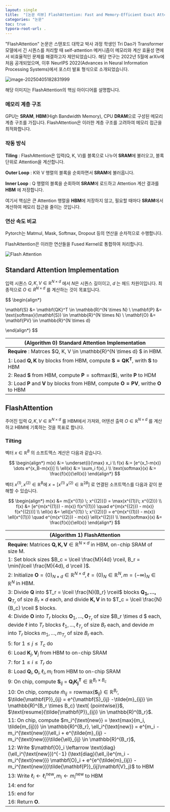 ```yaml
---
layout: single
title:  "[논문 리뷰] FlashAttention: Fast and Memory-Efficient Exact Attention with IO-Awareness"
categories: "논문"
toc: true
typora-root-url: .
---
```


"FlashAttention" 논문은 스탠포드 대학교 박사 과정 학생인 Tri Dao가 Transformer 모델에서 긴 시퀀스를 처리할 때 self-attention 메커니즘이 메모리와 계산 효율성 면에서 비효율적인 문제를 해결하고자 제안되었습니다. 해당 연구는 2022년 5월에 arXiv에 처음 공개되었으며, 이후 NeurIPS 2022(Advances in Neural Information Processing Systems)에서 포스터 발표 형식으로 소개되었습니다.

![image-20250405182831999](../../images/2025-04-05-int_flashatttention/image-20250405182831999.png)

해당 이미지는 FlashAttention의 핵심 아이디어를 설명합니다.

### 메모리 계층 구조 

GPU는 **SRAM**, **HBM**(High Bandwidth Memory), CPU **DRAM**으로 구성된 메모리 계층 구조를 가집니다. FlashAttention은 이러한 계층 구조를 고려하여 메모리 접근을 최적화합니다.

### 작동 방식 

**Tiling** : FlashAttention은 입력(Q, K, V)를 블록으로 나누어 **SRAM**에 불러오고, 블록단위로 Attention을 계산합니다. 

**Outer Loop** : K와 V 행렬의 블록을 순회하면서 **SRAM**에 불러옵니다. 

**Inner Loop** : Q 행렬의 블록을 순회하여 **SRAM**에 로드하고 Attention 계산 결과를 **HBM** 에 저장합니다.

여기서 핵심은 큰 Attention 행렬을 **HBM**에 저장하지 않고, 필요할 때마다 **SRAM**에서 계산하여 메모리 접근을 줄이는 것입니다.

### 연산 속도 비교 

Pytorch는 Matmul, Mask, Softmax, Dropout 등의 연산을 순차적으로 수행합니다. 

FlashAttention은 이러한 연산들을 Fused Kernel로 통합하여 처리합니다.

![Flash Attention](https://huggingface.co/datasets/huggingface/documentation-images/resolve/main/tgi/flash-attn.png)

## Standard Attention Implementation

입력 시퀀스 $Q, K, V \in \mathbb{R}^{N \times d}$ 에서 $N$은 시퀀스 길이이고, $d$ 는 헤드 차원이입니다. 최종적으로 $O \in R^{N \times d}$ 를 계산하는 것이 목표입니다.

$$
\begin{align*}

\mathbf{S} &= \mathbf{QK}^T \in \mathbb{R}^{N \times N} \\
\mathbf{P} &= \text{softmax}(\mathbf{S}) \in \mathbb{R}^{N \times N} \\
\mathbf{O} &= \mathbf{PV} \in \mathbb{R}^{N \times d}

\end{align*}
$$

| (Algorithm 0)  Standard Attention Implementation             |
| ------------------------------------------------------------ |
| **Require** : Matrces $Q, K, V \in \mathbb{R}^{N \times d} $ in HBM. |
| 1: Load $\mathbf{Q, K}$ by blocks from HBM, compute $\mathbf{S = QK^T}$, writh $\mathbf{S}$ to HBM |
| 2: Read $\mathbf{S}$ from HBM, compute $\mathbf{P} = \text{softmax}(\mathbf{S})$, write $\mathbf{P}$ to HDM |
| 3: Load $\mathbf{P}$ and $\mathbf{V}$  by blocks from HBM, compute $\mathbf{O = PV}$, writhe $\mathbf{O}$ to HBM |

## FlashAttention

주어진 입력 $Q, K, V \in \mathbb{R}^{N \times d}$ 를 HBM에서 가져와, 어텐션 출력 $O \in \mathbb{R}^{N \times d}$ 를 계산하고 HBM에 기록하는 것을 목표로 합니다.

### Tilting 

벡터 $x \in \mathbb{R}^{B}$ 의 소프트맥스 계산은 다음과 같습니다. 

$$
\begin{align*}
m(x) &:= \underset{i}{\max} x_i \\
f(x) &:= [e^{x_1-m(x)} \dots e^{x_B-m(x)}] \\ 
\ell(x) &:= \sum_i f(x)_i \\ 
\text{softmax}(x) &:= \frac{f(x)}{\ell(x)}
\end{align*}
$$

벡터 $x^{(1)}, x^{(2)} \in \mathbb{R}^B$에 $x = [x^{(1)} \; x^{(2)} \in \mathbb{R}^{2B}]$ 로 연결된 소프트맥스를 다음과 같이 분해할 수 있습니다. 

$$
\begin{align*}
m(x) &= m([x^{(1)} \; x^{(2)}]) = \max(x^{(1)}\; x^{(2)}) \\
f(x) &= [e^{m(x^{(1)}) - m(x)} f(x^{(1)}) \quad  e^{m(x^{(2)}) - m(x)} f(x^{(2)})] \\ 
\ell(x) &= \ell([x^{(1)} \; x^{(2)}]) = e^{m(x^{(1)}) - m(x)} \ell(x^{(1)}) \quad  e^{m(x^{(2)}) - m(x)} \ell(x^{(2)}) \\
\text{softmax}(x) &= \frac{f(x)}{\ell(x)}
\end{align*}
$$

| (Algorithm 1) FlashAttention |
| --- |
| **Require:**  Matrices $\mathbf{Q, K, V} \in \mathbb{R}^{N \times d}$ in HBM, on-chip SRAM of size M. |
| 1: Set block sizes $B_c = \lceil \frac{M}{4d} \rceil, B_r = \min(\lceil \frac{M}{4d}, d \rceil )$. |
| 2: Initialize $\mathbf{O} = (0)_{N \times d} \in \mathbb{R}^{N \times d}, \ell = (0)_N \in \mathbb{R}^N, m = (-\infty)_N \in \mathbb{R}^N$ in HBM. |
| 3: Divide $\mathbf{Q}$ into $T_r = \lceil \frac{N}{B_r} \rceil$ blocks $\mathbf{Q_1, \dots, Q}_{T_r}$ of size $B_r \times d$  each, and divide $\mathbf{K, V}$ in to $T_c = \lceil \frac{N}{B_c} \rceil $  blocks. |
| 4: Divide $\mathbf{O}$ into $T_r$ blocks $\mathbf{O}_1, \dots, \mathbf{O} _{T_r}$ of size $B_r \times d $ each, devide $\ell$ into $T_r$ blocks $\ell_1, \dots, \ell_{T_r}$ of size $B_r$ each, and devide $m$ into $T_r$ blocks $m_1, \dots, m_{T_r}$ of size $B_r$ each. |
| 5: $\text{for } 1 \leq j \leq T_c \text{ do}$ |
| 6:     Load $\mathbf{K}_j, \mathbf{V}_j$ from HBM to on-chip SRAM |
| 7:     $\text{for } 1 \leq i \leq T_r \text{ do}$ |
| 8:         Load $\mathbf{Q}_i, \mathbf{O}_i, \ell_i, m_i$ from HBM to on-chip SRAM |
| 9:         On chip, compute $\mathbf{S}_{ij}$ = $\mathbf{Q_i K_j^T} \in \mathbb{R}^{B_r \times B_c}$ |
| 10:       On chip, compute $\tilde{m}_{ij} = \text{rowmax}(\mathbf{S}_{ij}) \in \mathbb{R}^{B_r}$, $\tilde{\mathbf{P}}_{ij} = e^{\mathbf{S}_{ij} -\tilde{m}_{ij}} \in \mathbb{R}^{B_r \times B_c} \text{ (pointwise)}$, <br />            $\text{resume}(\tilde{\mathbf{P}}_{ij}) \in \mathbb{R}^{B_r}$. |
| 11:       On chip, compute $m_i^{\text{new}} = \text{max}(m_i, \tilde{m_{ij}}) \in \mathbb{R}^{B_r}, \ell_i^{\text{new}} = e^{m_i - m_i^{\text{new}}}\ell_i + e^{\tilde{m}_{ij} - m_i^{\text{new}}}\tilde{\ell}_{ij} \in \mathbb{R}^{B_r}$, |
| 12:       Write $\mathbf{O}_i \leftarrow \text{diag}(\ell_i^{\text{new}})^{-1} (\text{diag}(\ell_i)e^{m_i - m_i^{\text{new}}} \mathbf{O}_i + e^{e^{\tilde{m}_{ij}} - m_i^{\text{new}}}\tilde{\mathbf{P}}_{ij}\mathbf{V}_j)$ to HBM |
| 13:        Write $\ell_i \leftarrow \ell_i^{\text{new}}, m_i \leftarrow m_i^{\text{new}}$  to HBM |
| 14:        $\text{end for}$ |
| 15: $\text{end for}$ |
| 16: Return $\mathbf{O}$. |
